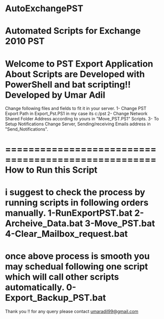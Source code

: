# AutoExchangePST
Automated Scripts for Exchange 2010 PST 
=======================================================
Welcome to PST Export Application
About
Scripts are Developed with PowerShell and bat scripting!!
Developed by Umar Adil 
====================================================
Change following files and fields to fit it in your server.
1- Change PST Export Path in Export_Pst.PS1 in my case its c:/pst
2- Change Network Shared Folder Address according to yours in "Move_PST.PS1" Scripts.
3- To Setup Notifications Change Server, Sending/receiving Emails address in "Send_Notifications".

====================================================
How to Run this Script
====================================================
i suggest to check the process by running scripts in following orders manually.
1-RunExportPST.bat
2-Archeive_Data.bat
3-Move_PST.bat 
4-Clear_Mailbox_request.bat
====================================================
once above process is smooth you may schedual following one script which will call other scripts automatically.
0-Export_Backup_PST.bat
====================================================

Thank you !! for any query please contact umaradil99@gmail.com

